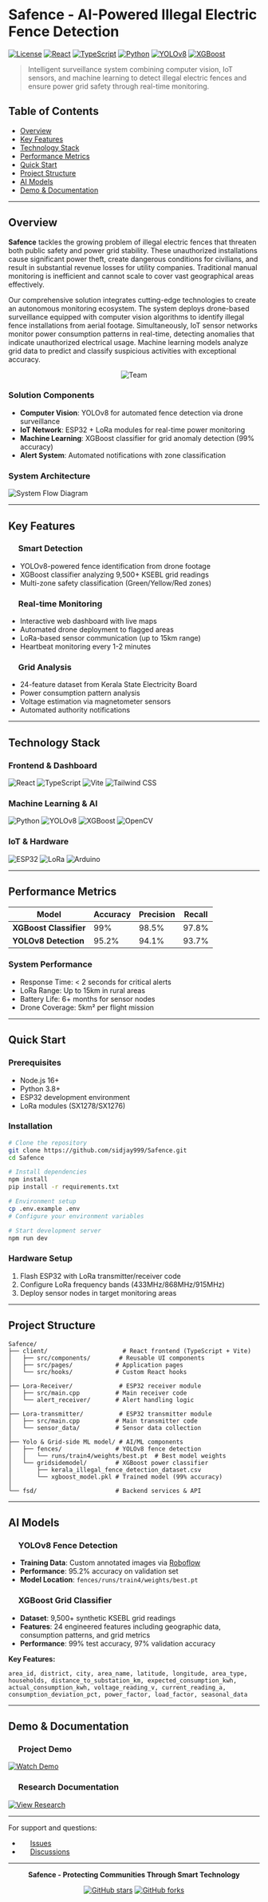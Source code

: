 # Safence - AI-Powered Illegal Electric Fence Detection

[![License](https://img.shields.io/badge/License-MIT-blue.svg)](LICENSE)
[![React](https://img.shields.io/badge/React-18.0+-61DAFB?logo=react)](https://reactjs.org/)
[![TypeScript](https://img.shields.io/badge/TypeScript-4.0+-3178C6?logo=typescript)](https://www.typescriptlang.org/)
[![Python](https://img.shields.io/badge/Python-3.8+-3776AB?logo=python)](https://python.org/)
[![YOLOv8](https://img.shields.io/badge/YOLOv8-Computer%20Vision-FF6B6B)](https://github.com/ultralytics/ultralytics)
[![XGBoost](https://img.shields.io/badge/XGBoost-99%25%20Accuracy-FF6B35)](https://xgboost.readthedocs.io/)

> Intelligent surveillance system combining computer vision, IoT sensors, and machine learning to detect illegal electric fences and ensure power grid safety through real-time monitoring.

## Table of Contents
- [Overview](#overview)
- [Key Features](#key-features)
- [Technology Stack](#technology-stack)
- [Performance Metrics](#performance-metrics)
- [Quick Start](#quick-start)
- [Project Structure](#project-structure)
- [AI Models](#ai-models)
- [Demo & Documentation](#demo--documentation)

---

## Overview

**Safence** tackles the growing problem of illegal electric fences that threaten both public safety and power grid stability. These unauthorized installations cause significant power theft, create dangerous conditions for civilians, and result in substantial revenue losses for utility companies. Traditional manual monitoring is inefficient and cannot scale to cover vast geographical areas effectively.

Our comprehensive solution integrates cutting-edge technologies to create an autonomous monitoring ecosystem. The system deploys drone-based surveillance equipped with computer vision algorithms to identify illegal fence installations from aerial footage. Simultaneously, IoT sensor networks monitor power consumption patterns in real-time, detecting anomalies that indicate unauthorized electrical usage. Machine learning models analyze grid data to predict and classify suspicious activities with exceptional accuracy.

<div align="center">

![Team](docs/architecture/teamicon.jpg)

</div>

### Solution Components

- **Computer Vision**: YOLOv8 for automated fence detection via drone surveillance
- **IoT Network**: ESP32 + LoRa modules for real-time power monitoring  
- **Machine Learning**: XGBoost classifier for grid anomaly detection (99% accuracy)
- **Alert System**: Automated notifications with zone classification

### System Architecture
![System Flow Diagram](docs/architecture/system-flow-diagram.jpg)

---

## Key Features

### <img src="https://cdn.jsdelivr.net/npm/simple-icons@v9/icons/opencv.svg" width="16" height="16" style="vertical-align: text-bottom;"> Smart Detection
- YOLOv8-powered fence identification from drone footage
- XGBoost classifier analyzing 9,500+ KSEBL grid readings  
- Multi-zone safety classification (Green/Yellow/Red zones)

### <img src="https://cdn.jsdelivr.net/npm/simple-icons@v9/icons/grafana.svg" width="16" height="16" style="vertical-align: text-bottom;"> Real-time Monitoring
- Interactive web dashboard with live maps
- Automated drone deployment to flagged areas
- LoRa-based sensor communication (up to 15km range)
- Heartbeat monitoring every 1-2 minutes

### <img src="https://cdn.jsdelivr.net/npm/simple-icons@v9/icons/lightning.svg" width="16" height="16" style="vertical-align: text-bottom;"> Grid Analysis
- 24-feature dataset from Kerala State Electricity Board
- Power consumption pattern analysis
- Voltage estimation via magnetometer sensors
- Automated authority notifications

---

## Technology Stack

### Frontend & Dashboard
![React](https://img.shields.io/badge/-React-61DAFB?logo=react&logoColor=white)
![TypeScript](https://img.shields.io/badge/-TypeScript-3178C6?logo=typescript&logoColor=white)
![Vite](https://img.shields.io/badge/-Vite-646CFF?logo=vite&logoColor=white)
![Tailwind CSS](https://img.shields.io/badge/-Tailwind%20CSS-38B2AC?logo=tailwind-css&logoColor=white)

### Machine Learning & AI
![Python](https://img.shields.io/badge/-Python-3776AB?logo=python&logoColor=white)
![YOLOv8](https://img.shields.io/badge/-YOLOv8-FF6B6B)
![XGBoost](https://img.shields.io/badge/-XGBoost-FF6B35)
![OpenCV](https://img.shields.io/badge/-OpenCV-5C3EE8?logo=opencv&logoColor=white)

### IoT & Hardware
![ESP32](https://img.shields.io/badge/-ESP32-E7352C)
![LoRa](https://img.shields.io/badge/-LoRa-4CAF50)
![Arduino](https://img.shields.io/badge/-Arduino-00979D?logo=arduino&logoColor=white)

---

## Performance Metrics

| Model | Accuracy | Precision | Recall |
|-------|----------|-----------|--------|
| **XGBoost Classifier** | 99% | 98.5% | 97.8% |
| **YOLOv8 Detection** | 95.2% | 94.1% | 93.7% |

### System Performance
- Response Time: < 2 seconds for critical alerts
- LoRa Range: Up to 15km in rural areas
- Battery Life: 6+ months for sensor nodes
- Drone Coverage: 5km² per flight mission

---

## Quick Start

### Prerequisites
- Node.js 16+
- Python 3.8+
- ESP32 development environment
- LoRa modules (SX1278/SX1276)

### Installation

```bash
# Clone the repository
git clone https://github.com/sidjay999/Safence.git
cd Safence

# Install dependencies
npm install
pip install -r requirements.txt

# Environment setup
cp .env.example .env
# Configure your environment variables

# Start development server
npm run dev
```

### Hardware Setup
1. Flash ESP32 with LoRa transmitter/receiver code
2. Configure LoRa frequency bands (433MHz/868MHz/915MHz)
3. Deploy sensor nodes in target monitoring areas

---

## Project Structure

```
Safence/
├── client/                     # React frontend (TypeScript + Vite)
│   ├── src/components/        # Reusable UI components
│   ├── src/pages/            # Application pages
│   └── src/hooks/            # Custom React hooks
│
├── Lora-Receiver/             # ESP32 receiver module
│   ├── src/main.cpp          # Main receiver code
│   └── alert_receiver/       # Alert handling logic
│
├── Lora-transmitter/          # ESP32 transmitter module  
│   ├── src/main.cpp          # Main transmitter code
│   └── sensor_data/          # Sensor data collection
│
├── Yolo & Grid-side ML model/ # AI/ML components
│   ├── fences/               # YOLOv8 fence detection
│   │   └── runs/train4/weights/best.pt  # Best model weights
│   └── gridsidemodel/        # XGBoost power classifier
│       ├── kerala_illegal_fence_detection_dataset.csv
│       └── xgboost_model.pkl # Trained model (99% accuracy)
│
└── fsd/                      # Backend services & API
```

---

## AI Models

### <img src="https://cdn.jsdelivr.net/npm/simple-icons@v9/icons/yolo.svg" width="16" height="16" style="vertical-align: text-bottom;"> YOLOv8 Fence Detection
- **Training Data**: Custom annotated images via [Roboflow](https://app.roboflow.com/electric-fence/electric-fence-konqs/1)
- **Performance**: 95.2% accuracy on validation set
- **Model Location**: `fences/runs/train4/weights/best.pt`

### <img src="https://cdn.jsdelivr.net/npm/simple-icons@v9/icons/xgboost.svg" width="16" height="16" style="vertical-align: text-bottom;"> XGBoost Grid Classifier
- **Dataset**: 9,500+ synthetic KSEBL grid readings
- **Features**: 24 engineered features including geographic data, consumption patterns, and grid metrics
- **Performance**: 99% test accuracy, 97% validation accuracy

**Key Features:**
```
area_id, district, city, area_name, latitude, longitude, area_type, 
households, distance_to_substation_km, expected_consumption_kwh, 
actual_consumption_kwh, voltage_reading_v, current_reading_a, 
consumption_deviation_pct, power_factor, load_factor, seasonal_data
```

---

## Demo & Documentation

### <img src="https://cdn.jsdelivr.net/npm/simple-icons@v9/icons/youtube.svg" width="16" height="16" style="vertical-align: text-bottom;"> Project Demo
[![Watch Demo](https://img.shields.io/badge/Watch%20Demo-FF0000?logo=youtube&logoColor=white)](https://www.youtube.com/watch?v=7cNsytZVGlw)

### <img src="https://cdn.jsdelivr.net/npm/simple-icons@v9/icons/notion.svg" width="16" height="16" style="vertical-align: text-bottom;"> Research Documentation
[![View Research](https://img.shields.io/badge/View%20Research-6366F1?logo=notion&logoColor=white)](https://app.eraser.io/workspace/XtLtvYNHcFG9V9eLr2KM)


---

For support and questions:
- <img src="https://cdn.jsdelivr.net/npm/simple-icons@v9/icons/github.svg" width="16" height="16" style="vertical-align: text-bottom;"> [Issues](https://github.com/sidjay999/Safence/issues)
- <img src="https://cdn.jsdelivr.net/npm/simple-icons@v9/icons/github.svg" width="16" height="16" style="vertical-align: text-bottom;"> [Discussions](https://github.com/sidjay999/Safence/discussions)

---

<div align="center">

**Safence - Protecting Communities Through Smart Technology**

[![GitHub stars](https://img.shields.io/github/stars/sidjay999/Safence?style=social)](https://github.com/sidjay999/Safence/stargazers)
[![GitHub forks](https://img.shields.io/github/forks/sidjay999/Safence?style=social)](https://github.com/sidjay999/Safence/network/members)

</div>
